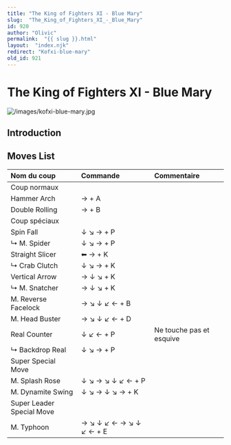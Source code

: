 ```yaml
---
title: "The King of Fighters XI - Blue Mary"
slug:  "The_King_of_Fighters_XI_-_Blue_Mary"
id: 920
author: "Olivic"
permalink:  "{{ slug }}.html"
layout:  "index.njk"
redirect: "Kofxi-blue-mary"
old_id: 921
---
```


# The King of Fighters XI - Blue Mary

![](/images/kofxi-blue-mary.jpg "/images/kofxi-blue-mary.jpg")

## Introduction

## Moves List

| Nom du coup               | Commande                | Commentaire              |
|:--------------------------|:------------------------|:-------------------------|
| Coup normaux              |                         |                          |
| Hammer Arch               | → + A                   |                          |
| Double Rolling            | → + B                   |                          |
| Coup spéciaux             |                         |                          |
| Spin Fall                 | ↓ ↘ → + P               |                          |
| ↳ M. Spider               | ↓ ↘ → + P               |                          |
| Straight Slicer           | ⬅ → + K                 |                          |
| ↳ Crab Clutch             | ↓ ↘ → + K               |                          |
| Vertical Arrow            | → ↓ ↘ + K               |                          |
| ↳ M. Snatcher             | → ↓ ↘ + K               |                          |
| M. Reverse Facelock       | → ↘ ↓ ↙ ← + B           |                          |
| M. Head Buster            | → ↘ ↓ ↙ ← + D           |                          |
| Real Counter              | ↓ ↙ ← + P               | Ne touche pas et esquive |
| ↳ Backdrop Real           | ↓ ↘ → + P               |                          |
| Super Special Move        |                         |                          |
| M. Splash Rose            | ↓ ↘ → ↘ ↓ ↙ ← + P       |                          |
| M. Dynamite Swing         | ↓ ↘ → ↓ ↘ → + K         |                          |
| Super Leader Special Move |                         |                          |
| M. Typhoon                | → ↘ ↓ ↙ ← → ↘ ↓ ↙ ← + E |                          |
